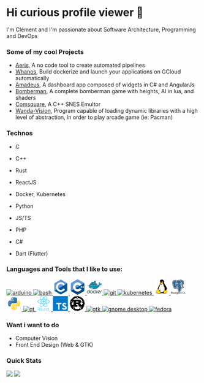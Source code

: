 # Hi curious profile viewer 👋

I'm Clément and I'm passionate about Software Architecture, Programming and DevOps

### Some of my cool Projects
  - [Aeris](https://github.com/AnonymusRaccoon/Aeris), A no code tool to create automated pipelines
  - [Whanos](https://github.com/Octopus773/Whanos), Build dockerize and launch your applications on GCloud automatically
  - [Amadeus](https://github.com/Octopus773/Amadeus), A dashboard app composed of widgets in C# and AngularJs
  - [Bomberman](https://github.com/AnonymusRaccoon/Bomberman), A complete bomberman game with heights, AI in lua, and shaders
  - [Comsquare](https://github.com/AnonymusRaccoon/ComSquare), A C++ SNES Emultor
  - [Wanda-Vision](https://github.com/Octopus773/Wanda-Vision), Program capable of loading dynamic libraries with a high level of abstraction, in order to play arcade game (ie: Pacman)

### Technos

  - C
  - C++
  - Rust
  - ReactJS
  - Docker, Kubernetes
  - Python
  - JS/TS
  - PHP

  - C#
  - Dart (Flutter)

<h3 align="left">Languages and Tools that I like to use:</h3>
<p align="left"> 
  <a href="https://www.arduino.cc/" target="_blank" rel="noreferrer">
    <img src="https://cdn.worldvectorlogo.com/logos/arduino-1.svg" alt="arduino" width="40" height="40"/>
  </a>
  <a href="https://www.gnu.org/software/bash/" target="_blank" rel="noreferrer">
    <img src="https://www.vectorlogo.zone/logos/gnu_bash/gnu_bash-icon.svg" alt="bash" width="40" height="40"/>
  </a>
  <a href="https://www.cprogramming.com/" target="_blank" rel="noreferrer">
    <img src="https://raw.githubusercontent.com/devicons/devicon/master/icons/c/c-original.svg" alt="c" width="40" height="40"/>
  </a>
  <a href="https://www.w3schools.com/cpp/" target="_blank" rel="noreferrer">
    <img src="https://raw.githubusercontent.com/devicons/devicon/master/icons/cplusplus/cplusplus-original.svg" alt="cplusplus" width="40" height="40"/>
  </a>
  <a href="https://www.docker.com/" target="_blank" rel="noreferrer">
    <img src="https://raw.githubusercontent.com/devicons/devicon/master/icons/docker/docker-original-wordmark.svg" alt="docker" width="40" height="40"/> 
  </a>
  <a href="https://git-scm.com/" target="_blank" rel="noreferrer">
    <img src="https://www.vectorlogo.zone/logos/git-scm/git-scm-icon.svg" alt="git" width="40" height="40"/> </a> <a href="https://kubernetes.io" target="_blank" rel="noreferrer"> <img src="https://www.vectorlogo.zone/logos/kubernetes/kubernetes-icon.svg" alt="kubernetes" width="40" height="40"/> 
  </a>
  <a href="https://www.linux.org/" target="_blank" rel="noreferrer">
    <img src="https://raw.githubusercontent.com/devicons/devicon/master/icons/linux/linux-original.svg" alt="linux" width="40" height="40"/>
  </a>
  <a href="https://www.postgresql.org" target="_blank" rel="noreferrer">
    <img src="https://raw.githubusercontent.com/devicons/devicon/master/icons/postgresql/postgresql-original-wordmark.svg" alt="postgresql" width="40" height="40"/>
  </a>
  <a href="https://www.python.org" target="_blank" rel="noreferrer">
    <img src="https://raw.githubusercontent.com/devicons/devicon/master/icons/python/python-original.svg" alt="python" width="40" height="40"/>
  </a>
  <a href="https://www.qt.io/" target="_blank" rel="noreferrer">
    <img src="https://upload.wikimedia.org/wikipedia/commons/0/0b/Qt_logo_2016.svg" alt="qt" width="40" height="40"/>
  </a>
  <a href="https://reactjs.org/" target="_blank" rel="noreferrer">
    <img src="https://raw.githubusercontent.com/devicons/devicon/master/icons/react/react-original-wordmark.svg" alt="react" width="40" height="40"/> 
  </a>
  <a href="https://www.typescriptlang.org/" target="_blank" rel="noreferrer">
    <img src="https://raw.githubusercontent.com/devicons/devicon/master/icons/typescript/typescript-original.svg" alt="typescript" width="40" height="40"/>
  </a>
  <a href="https://www.typescriptlang.org/" target="_blank" rel="noreferrer">
    <img src="https://raw.githubusercontent.com/devicons/devicon/master/icons/rust/rust-plain.svg" alt="rust" width="40" height="40"/>
  </a>
  <a href="https://www.gtk.org/" target="_blank" rel="noreferrer">
    <img src="https://upload.wikimedia.org/wikipedia/commons/7/71/GTK_logo.svg" alt="gtk" width="40" height="40"/>
  </a>
  <a href="https://www.gnome.org/" target="_blank" rel="noreferrer">
    <img src="https://upload.wikimedia.org/wikipedia/commons/6/68/Gnomelogo.svg" alt="gnome desktop" width="36" height="40"/>
  </a>
  <a href="https://getfedora.org/" target="_blank" rel="noreferrer">
    <img src="https://upload.wikimedia.org/wikipedia/commons/4/41/Fedora_icon_%282021%29.svg" alt="fedora" width="40" height="40"/>
  </a>
</p>


### Want i want to do
  - Computer Vision
  - Front End Design (Web & GTK)

### Quick Stats

![](https://komarev.com/ghpvc/?username=Octopus773&color=orange)
![](https://hit.yhype.me/github/profile?user_id=56884316)
